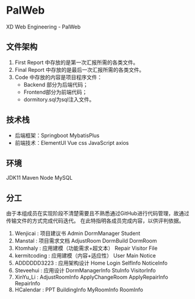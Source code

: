 # PalWeb
XD Web Engineering - PalWeb

## 文件架构
1. First Report 中存放的是第一次汇报所需的各类文件。
2. Final Report 中存放的是最后一次汇报所需的各类文件。
3. Code 中存放的内容是项目程序文件：
   - Backend 部分为后端代码；
   - Frontend部分为前端代码； 
   - dormitory.sql为sql注入文件。

## 技术栈
- 后端框架：Springboot MybatisPlus
- ​前端技术：ElementUI Vue css JavaScript axios

## 环境
JDK11 Maven Node MySQL

## 分工
由于本组成员在实现阶段不清楚需要且不熟悉通过GitHub进行代码管理，故通过传输文件的方式完成代码迭代。
在此特指明各成员完成内容，以供评判依据。
1. Wenjicai : 项目建议书 Admin DormManager Student
2. Manstal : 项目需求文档 AdjustRoom DormBuild DormRoom
3. Ktomhaly : 应用建模（功能需求+超文本） Repair Visitor File
4. kermitcoding : 应用建模（内容+适应性） User Main Notice
5. ADDDDDD3223 : 应用架构设计 Home Login SelfInfo NoticeInfo
6. Steveehui : 应用设计 DormManagerInfo StuInfo VisitorInfo
7. XinYu_Li : AdjustRoomInfo ApplyChangeRoom ApplyRepairInfo RepairInfo
8. HCalendar : PPT BuildingInfo MyRoomInfo RoomInfo